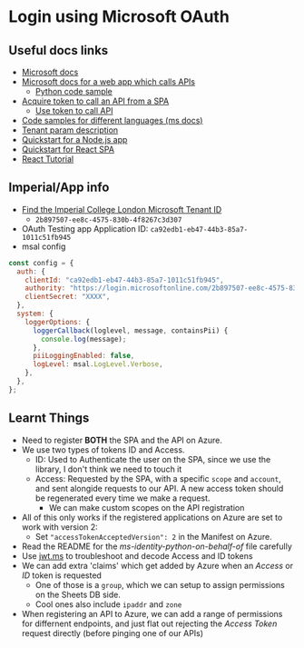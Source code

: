 # Login using Microsoft OAuth 
## Useful docs links
- [Microsoft docs](https://docs.microsoft.com/en-us/azure/active-directory/develop/v2-oauth2-auth-code-flow)
- [Microsoft docs for a web app which calls APIs](https://docs.microsoft.com/en-us/azure/active-directory/develop/scenario-web-app-call-api-overview)
	- [Python code sample](https://github.com/Azure-Samples/ms-identity-python-on-behalf-of)
- [Acquire token to call an API from a SPA](https://docs.microsoft.com/en-us/azure/active-directory/develop/scenario-spa-acquire-token?tabs=javascript2)
	- [Use token to call API](https://docs.microsoft.com/en-us/azure/active-directory/develop/scenario-spa-call-api?tabs=javascript)
- [Code samples for different languages (ms docs)](https://docs.microsoft.com/en-us/azure/active-directory/develop/sample-v2-code)
- [Tenant param description](https://docs.microsoft.com/en-us/azure/active-directory/develop/active-directory-v2-protocols)
- [Quickstart for a Node.js app](https://docs.microsoft.com/en-us/azure/active-directory/develop/quickstart-v2-nodejs-webapp-msal?WT.mc_id=Portal-Microsoft_AAD_RegisteredApps)
- [Quickstart for React SPA](https://docs.microsoft.com/en-us/azure/active-directory/develop/quickstart-v2-javascript-auth-code-react)
- [React Tutorial](https://docs.microsoft.com/en-us/azure/active-directory/develop/tutorial-v2-react)

## Imperial/App info
- [Find the Imperial College London Microsoft Tenant ID](https://aad.portal.azure.com/#blade/Microsoft_AAD_IAM/ActiveDirectoryMenuBlade/Properties)
	- `2b897507-ee8c-4575-830b-4f8267c3d307`
- OAuth Testing app Application ID: `ca92edb1-eb47-44b3-85a7-1011c51fb945`
- msal config 
```javascript
const config = {
  auth: {
    clientId: "ca92edb1-eb47-44b3-85a7-1011c51fb945",
    authority: "https://login.microsoftonline.com/2b897507-ee8c-4575-830b-4f8267c3d307",
    clientSecret: "XXXX",
  },
  system: {
    loggerOptions: {
      loggerCallback(loglevel, message, containsPii) {
        console.log(message);
      },
      piiLoggingEnabled: false,
      logLevel: msal.LogLevel.Verbose,
    },
  },
};
```

## Learnt Things 
- Need to register **BOTH** the SPA and the API on Azure.
- We use two types of tokens ID and Access. 
	- ID: Used to Authenticate the user on the SPA, since we use the library, I don't think we need to touch it 
	- Access: Requested by the SPA, with a specific `scope` and `account`, and sent alongide requests to our API. A new access token should be regenerated every time we make a request. 
		- We can make custom scopes on the API registration
- All of this only works if the registered applications on Azure are set to work with version 2:
	- Set `"accessTokenAcceptedVersion": 2` in the Manifest on Azure.
- Read the README for the *ms-identity-python-on-behalf-of* file carefully
- Use [jwt.ms](jwt.ms) to troubleshoot and decode Access and ID tokens 
- We can add extra 'claims' which get added by Azure when an *Access* or *ID* token is requested
	- One of those is a `group`, which we can setup to assign permissions on the Sheets DB side.
	- Cool ones also include `ipaddr` and `zone`
- When registering an API to Azure, we can add a range of permissions for differnent endpoints, and just flat out rejecting the *Access Token* request directly (before pinging one of our APIs)